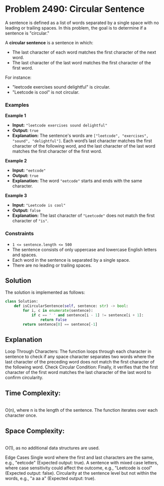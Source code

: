 # Problem 2490: Circular Sentence

A sentence is defined as a list of words separated by a single space with no leading or trailing spaces. In this problem, the goal is to determine if a sentence is "circular." 

A **circular sentence** is a sentence in which:
- The last character of each word matches the first character of the next word.
- The last character of the last word matches the first character of the first word.

For instance:
- "leetcode exercises sound delightful" is circular.
- "Leetcode is cool" is not circular.

### Examples
**Example 1**
- **Input:** `"leetcode exercises sound delightful"`
- **Output:** `true`
- **Explanation:** The sentence's words are `["leetcode", "exercises", "sound", "delightful"]`. Each word’s last character matches the first character of the following word, and the last character of the last word matches the first character of the first word.

**Example 2**
- **Input:** `"eetcode"`
- **Output:** `true`
- **Explanation:** The word `"eetcode"` starts and ends with the same character.

**Example 3**
- **Input:** `"Leetcode is cool"`
- **Output:** `false`
- **Explanation:** The last character of `"Leetcode"` does not match the first character of `"is"`.

### Constraints
- `1 <= sentence.length <= 500`
- The sentence consists of only uppercase and lowercase English letters and spaces.
- Each word in the sentence is separated by a single space.
- There are no leading or trailing spaces.

## Solution

The solution is implemented as follows:

```python
class Solution:
    def isCircularSentence(self, sentence: str) -> bool:
        for i, c in enumerate(sentence):
            if c == ' ' and sentence[i - 1] != sentence[i + 1]:
                return False
        return sentence[0] == sentence[-1]
```
<h2>Explanation</h2>
Loop Through Characters: The function loops through each character in sentence to check if any space character separates two words where the last character of the preceding word does not match the first character of the following word.
Check Circular Condition: Finally, it verifies that the first character of the first word matches the last character of the last word to confirm circularity.<br>


<h2>Time Complexity:</h2> <br>
O(n), where n is the length of the sentence. The function iterates over each character once.

<h2>Space Complexity:</h2><br>
 O(1), as no additional data structures are used.

Edge Cases
Single word where the first and last characters are the same, e.g., "eetcode" (Expected output: true).
A sentence with mixed case letters, where case sensitivity could affect the outcome, e.g., "Leetcode is cool" (Expected output: false).
Circularity at the sentence level but not within the words, e.g., "a aa a" (Expected output: true).